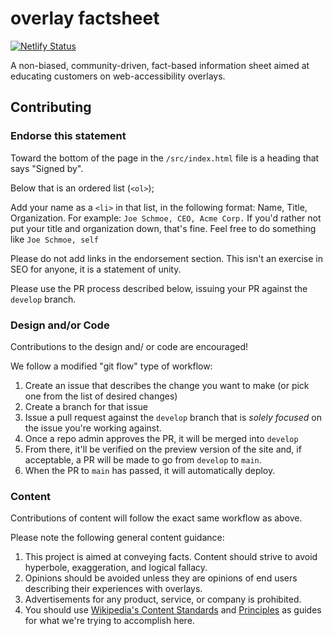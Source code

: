 # overlay factsheet

[![Netlify Status](https://api.netlify.com/api/v1/badges/38981166-3465-41df-8561-55859185211c/deploy-status)](https://app.netlify.com/sites/overlayfactsheet/deploys)

A non-biased, community-driven, fact-based information sheet aimed at educating customers on web-accessibility overlays.

## Contributing

### Endorse this statement

Toward the bottom of the page in the `/src/index.html` file is a heading that says "Signed by".

Below that is an ordered list (`<ol>`);

Add your name as a `<li>` in that list, in the following format:  Name, Title, Organization. For example: `Joe Schmoe, CEO, Acme Corp.`  If you'd rather not put your title and organization down, that's fine.  Feel free to do something like `Joe Schmoe, self`

Please do not add links in the endorsement section. This isn't an exercise in SEO for anyone, it is a statement of unity.

Please use the PR process described below, issuing your PR against the `develop` branch.

### Design and/or Code

Contributions to the design and/ or code are encouraged!

We follow a modified "git flow" type of workflow:

1. Create an issue that describes the change you want to make (or pick one from the list of desired changes)
2. Create a branch for that issue
3. Issue a pull request against the `develop` branch that is *solely focused* on the issue you're working against.
4. Once a repo admin approves the PR, it will be merged into `develop`
5. From there, it'll be verified on the preview version of the site and, if acceptable, a PR will be made to go from `develop` to `main`.
6. When the PR to `main` has passed, it will automatically deploy.


### Content

Contributions of content will follow the exact same workflow as above.

Please note the following general content guidance:

1. This project is aimed at conveying facts. Content should strive to avoid hyperbole, exaggeration, and logical fallacy.
2. Opinions should be avoided unless they are opinions of end users describing their experiences with overlays.
3. Advertisements for any product, service, or company is prohibited.
4. You should use [Wikipedia's Content Standards](https://en.wikipedia.org/wiki/Wikipedia:Understanding_Wikipedia%27s_content_standards) and [Principles](https://en.wikipedia.org/wiki/Wikipedia:Principles) as guides for what we're trying to accomplish here.


